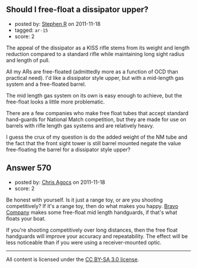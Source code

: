 ## Should I free-float a dissipator upper?

- posted by: [Stephen R](https://stackexchange.com/users/-1/34-stephen-r) on 2011-11-18
- tagged: `ar-15`
- score: 2

The appeal of the dissipator as a KISS rifle stems from its weight and length reduction compared to a standard rifle while maintaining long sight radius and length of pull.

All my ARs are free-floated (admittedly more as a function of OCD than practical need). I'd like a dissipator style upper, but with a mid-length gas system and a free-floated barrel.  

The mid length gas system on its own is easy enough to achieve, but the free-float looks a little more problematic.

There are a few companies who make free float tubes that accept standard hand-guards for National Match competition, but they are made for use on barrels with rifle length gas systems and are relatively heavy.

I guess the crux of my question is do the added weight of the NM tube and the fact that the front sight tower is still barrel mounted negate the value free-floating the barrel for a dissipator style upper?


## Answer 570

- posted by: [Chris Agocs](https://stackexchange.com/users/-1/12-chris-agocs) on 2011-11-18
- score: 2

<p>Be honest with yourself. Is it just a range toy, or are you shooting competitively? If it's a range toy, then do what makes you happy. <a href="http://www.bravocompanyusa.com/Free-Floating-Tactical-Handguards-s/54.htm" rel="nofollow">Bravo Company</a> makes some free-float mid length handguards, if that's what floats your boat.</p>

<p>If you're shooting competitively over long distances, then the free float handguards will improve your accuracy and repeatability. The effect will be less noticeable than if you were using a receiver-mounted optic.</p>




---

All content is licensed under the [CC BY-SA 3.0 license](https://creativecommons.org/licenses/by-sa/3.0/).
